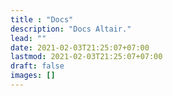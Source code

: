 ```yaml
---
title : "Docs"
description: "Docs Altair."
lead: ""
date: 2021-02-03T21:25:07+07:00
lastmod: 2021-02-03T21:25:07+07:00
draft: false
images: []
---
```

